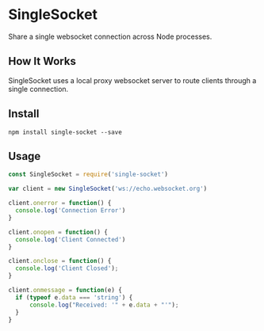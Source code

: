# SingleSocket

Share a single websocket connection across Node processes.

## How It Works

SingleSocket uses a local proxy websocket server to route clients through a single connection.

## Install

`npm install single-socket --save`

## Usage

```javascript
const SingleSocket = require('single-socket')

var client = new SingleSocket('ws://echo.websocket.org')

client.onerror = function() {
  console.log('Connection Error')
}

client.onopen = function() {
  console.log('Client Connected')
}

client.onclose = function() {
  console.log('Client Closed');
}

client.onmessage = function(e) {
  if (typeof e.data === 'string') {
      console.log("Received: '" + e.data + "'");
  }
}
```
